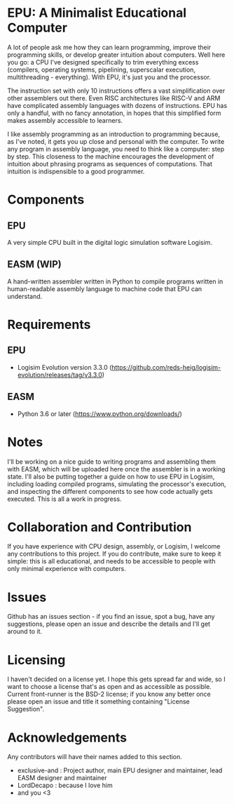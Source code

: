# EPU: A Minimalist Educational Computer

A lot of people ask me how they can learn programming, improve their programming skills, or develop greater intuition about computers.
Well here you go: a CPU I've designed specifically to trim everything excess (compilers, operating systems, pipelining, superscalar execution, multithreading - everything).
With EPU, it's just you and the processor.

The instruction set with only 10 instructions offers a vast simplification over other assemblers out there.
Even RISC architectures like RISC-V and ARM have complicated assembly languages with dozens of instructions.
EPU has only a handful, with no fancy annotation, in hopes that this simplified form makes assembly accessible to learners.

I like assembly programming as an introduction to programming because, as I've noted, it gets you up close and personal with the computer.
To write any program in assembly language, you need to think like a computer: step by step.
This closeness to the machine encourages the development of intuition about phrasing programs as sequences of computations.
That intuition is indispensible to a good programmer.

# Components

## EPU

A very simple CPU built in the digital logic simulation software Logisim.

## EASM (WIP)

A hand-written assembler written in Python to compile programs written in human-readable assembly language to machine code that EPU can understand.

# Requirements

## EPU

 - Logisim Evolution version 3.3.0  (https://github.com/reds-heig/logisim-evolution/releases/tag/v3.3.0)

## EASM

 - Python 3.6 or later (https://www.python.org/downloads/)
 
# Notes

I'll be working on a nice guide to writing programs and assembling them with EASM, which will be uploaded here once the assembler is in a working state.
I'll also be putting together a guide on how to use EPU in Logisim, including loading compiled programs, simulating the processor's execution, and inspecting the different components to see how code actually gets executed.
This is all a work in progress.

# Collaboration and Contribution

If you have experience with CPU design, assembly, or Logisim, I welcome any contributions to this project.
If you do contribute, make sure to keep it simple: this is all educational, and needs to be accessible to people with only minimal experience with computers.

# Issues

Github has an issues section - if you find an issue, spot a bug, have any suggestions, please open an issue and describe the details and I'll get around to it.

# Licensing

I haven't decided on a license yet.
I hope this gets spread far and wide, so I want to choose a license that's as open and as accessible as possible.
Current front-runner is the BSD-2 license; if you know any better once please open an issue and title it something containing "License Suggestion".

# Acknowledgements

Any contributors will have their names added to this section.

 - exclusive-and : Project author, main EPU designer and maintainer, lead EASM designer and maintainer
 - LordDecapo : because I love him
 - and you <3
 


